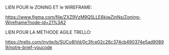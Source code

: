 LIEN POUR le ZONING ET le WIREFRAME:


https://www.figma.com/file/ZXZ9VzM9Q5LLE6kiwZInNs/Zoning-Wireframe?node-id=21%3A2



LIEN POUR LA METHODE AGILE TRELLO:

https://trello.com/invite/b/SUCo8IVd/0c3fce02c26c374cb490374e5ad90899/notre-brief-youcode
